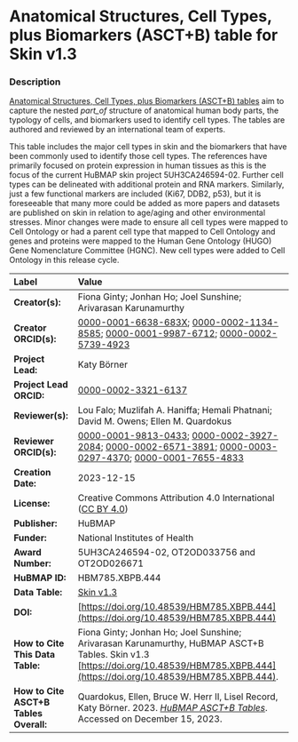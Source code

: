 # Anatomical Structures, Cell Types, plus Biomarkers (ASCT+B) table for Skin v1.3

### Description
[Anatomical Structures, Cell Types, plus Biomarkers (ASCT+B) tables](https://humanatlas.io/asctb-tables) aim to capture the nested *part_of* structure of anatomical human body parts, the typology of cells, and biomarkers used to identify cell types. The tables are authored and reviewed by an international team of experts.

This table includes the major cell types in skin and the biomarkers that have been commonly used to identify those cell types. The references have primarily focused on protein expression in human tissues as this is the focus of the current HuBMAP skin project 5UH3CA246594-02. Further cell types can be delineated with additional protein and RNA markers. Similarly, just a few functional markers are included (Ki67, DDB2, p53), but it is foreseeable that many more could be added as more papers and datasets are published on skin in relation to age/aging and other environmental stresses. Minor changes were made to ensure all cell types were mapped to Cell Ontology or had a parent cell type that mapped to Cell Ontology and genes and proteins were mapped to the Human Gene Ontology (HUGO) Gene Nomenclature Committee (HGNC). New cell types were added to Cell Ontology in this release cycle.

| Label | Value |
| :------------- |:-------------|
| **Creator(s):** | Fiona Ginty; Jonhan Ho; Joel Sunshine; Arivarasan Karunamurthy |
| **Creator ORCID(s):** | [0000-0001-6638-683X](https://orcid.org/0000-0001-6638-683X); [0000-0002-1134-8585](https://orcid.org/0000-0002-1134-8585); [0000-0001-9987-6712](https://orcid.org/0000-0001-9987-6712); [0000-0002-5739-4923](https://orcid.org/0000-0002-5739-4923) |
| **Project Lead:** | Katy B&ouml;rner |
| **Project Lead ORCID:** | [0000-0002-3321-6137](https://orcid.org/0000-0002-3321-6137) |
| **Reviewer(s):** | Lou Falo; Muzlifah A. Haniffa; Hemali Phatnani; David M. Owens; Ellen M. Quardokus   |
| **Reviewer ORCID(s):** | [0000-0001-9813-0433](https://orcid.org/0000-0001-9813-0433); [0000-0002-3927-2084](https://orcid.org/0000-0002-3927-2084); [0000-0002-6571-3891](https://orcid.org/0000-0002-6571-3891); [0000-0003-0297-4370](https://orcid.org/0000-0003-0297-4370); [0000-0001-7655-4833](https://orcid.org/0000-0001-7655-4833) |
| **Creation Date:** | 2023-12-15 |
| **License:** | Creative Commons Attribution 4.0 International ([CC BY 4.0](https://creativecommons.org/licenses/by/4.0/)) |
| **Publisher:** | HuBMAP |
| **Funder:** | National Institutes of Health |
| **Award Number:** |5UH3CA246594-02, OT2OD033756 and OT2OD026671 |
| **HuBMAP ID:** | HBM785.XBPB.444 |
| **Data Table:** | [Skin v1.3](https://cdn.humanatlas.io/hra-releases/v2.0/asct-b/asct-b-vh-skin.csv)  |
| **DOI:** | [https://doi.org/10.48539/HBM785.XBPB.444](https://doi.org/10.48539/HBM785.XBPB.444) |
| **How to Cite This Data Table:** | Fiona Ginty; Jonhan Ho; Joel Sunshine; Arivarasan Karunamurthy, HuBMAP ASCT+B Tables. Skin v1.3 [https://doi.org/10.48539/HBM785.XBPB.444](https://doi.org/10.48539/HBM785.XBPB.444).|
| **How to Cite ASCT+B Tables Overall:** | Quardokus, Ellen, Bruce W. Herr II, Lisel Record, Katy B&ouml;rner. 2023. [*HuBMAP ASCT+B Tables*](https://humanatlas.io/asctb-tables). Accessed on December 15, 2023. |

